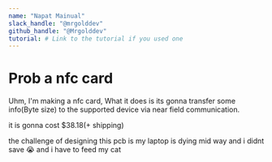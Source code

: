 ```yaml
---
name: "Napat Mainual"
slack_handle: "@mrgolddev"
github_handle: "@Mrgolddev"
tutorial: # Link to the tutorial if you used one
---
```


# Prob a nfc card

Uhm, I'm making a nfc card, What it does is its gonna transfer some info(Byte size) to the supported device via near field communication.

it is gonna cost $38.18(+ shipping)

the challenge of designing this pcb is my laptop is dying mid way and i didnt save :sob: and i have to feed  my cat
